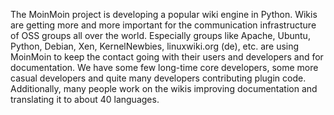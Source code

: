 <p>The MoinMoin project is developing a popular wiki engine in Python.  Wikis are getting more and more important for the communication infrastructure of OSS groups all over the world. Especially groups like Apache, Ubuntu, Python, Debian, Xen, KernelNewbies, linuxwiki.org (de), etc. are using MoinMoin to keep the contact going with their users and developers and for documentation.  We have some few long-time core developers, some more casual developers and quite many developers contributing plugin code. Additionally, many people work on the wikis improving documentation and translating it to about 40 languages.</p>